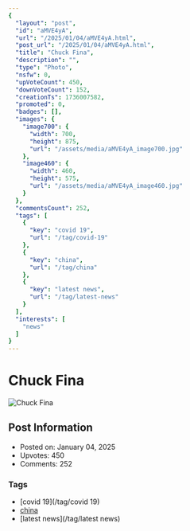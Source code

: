 ```yaml
---
{
  "layout": "post",
  "id": "aMVE4yA",
  "url": "/2025/01/04/aMVE4yA.html",
  "post_url": "/2025/01/04/aMVE4yA.html",
  "title": "Chuck Fina",
  "description": "",
  "type": "Photo",
  "nsfw": 0,
  "upVoteCount": 450,
  "downVoteCount": 152,
  "creationTs": 1736007582,
  "promoted": 0,
  "badges": [],
  "images": {
    "image700": {
      "width": 700,
      "height": 875,
      "url": "/assets/media/aMVE4yA_image700.jpg"
    },
    "image460": {
      "width": 460,
      "height": 575,
      "url": "/assets/media/aMVE4yA_image460.jpg"
    }
  },
  "commentsCount": 252,
  "tags": [
    {
      "key": "covid 19",
      "url": "/tag/covid-19"
    },
    {
      "key": "china",
      "url": "/tag/china"
    },
    {
      "key": "latest news",
      "url": "/tag/latest-news"
    }
  ],
  "interests": [
    "news"
  ]
}
---
```


# Chuck Fina

![Chuck Fina](/assets/media/aMVE4yA_image700.jpg)

## Post Information

- Posted on: January 04, 2025
- Upvotes: 450
- Comments: 252

### Tags

- [covid 19](/tag/covid 19)
- [china](/tag/china)
- [latest news](/tag/latest news)
